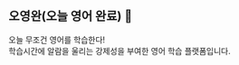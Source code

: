 ## 오영완(오늘 영어 완료) 👋

<!--

**Here are some ideas to get you started:**

🙋‍♀️ A short introduction - what is your organization all about?
🌈 Contribution guidelines - how can the community get involved?
👩‍💻 Useful resources - where can the community find your docs? Is there anything else the community should know?
🍿 Fun facts - what does your team eat for breakfast?
🧙 Remember, you can do mighty things with the power of [Markdown](https://docs.github.com/github/writing-on-github/getting-started-with-writing-and-formatting-on-github/basic-writing-and-formatting-syntax)
-->
오늘 무조건 영어를 학습한다!   
학습시간에 알람을 울리는 강제성을 부여한 영어 학습 플랫폼입니다.  
